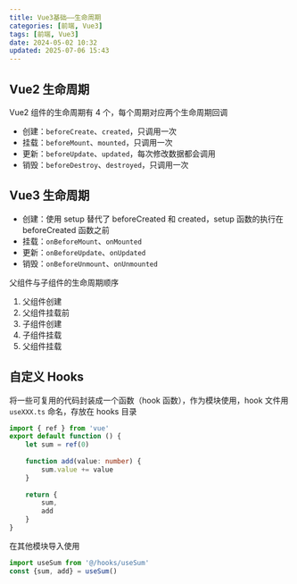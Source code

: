 ```yaml
---
title: Vue3基础——生命周期
categories: [前端, Vue3]
tags: [前端, Vue3]
date: 2024-05-02 10:32
updated: 2025-07-06 15:43
---
```

## Vue2 生命周期

Vue2 组件的生命周期有 4 个，每个周期对应两个生命周期回调

- 创建：`beforeCreate`、`created`，只调用一次
- 挂载：`beforeMount`、`mounted`，只调用一次
- 更新：`beforeUpdate`、`updated`，每次修改数据都会调用
- 销毁：`beforeDestroy`、`destroyed`，只调用一次

## Vue3 生命周期

- 创建：使用 setup 替代了 beforeCreated 和 created，setup 函数的执行在 beforeCreated 函数之前
- 挂载：`onBeforeMount`、`onMounted`
- 更新：`onBeforeUpdate`、`onUpdated`
- 销毁：`onBeforeUnmount`、`onUnmounted`

父组件与子组件的生命周期顺序

1. 父组件创建
2. 父组件挂载前
3. 子组件创建
4. 子组件挂载
5. 父组件挂载

## 自定义 Hooks

将一些可复用的代码封装成一个函数（hook 函数），作为模块使用，hook 文件用 `useXXX.ts` 命名，存放在 hooks 目录

```ts
import { ref } from 'vue'
export default function () {
    let sum = ref(0)
    
    function add(value: number) {
        sum.value += value
    }
    
    return {
        sum,
        add
    }
}
```

在其他模块导入使用

```ts
import useSum from '@/hooks/useSum'
const {sum, add} = useSum()
```
